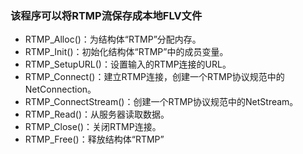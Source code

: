 ### 该程序可以将RTMP流保存成本地FLV文件


* RTMP_Alloc()：为结构体“RTMP”分配内存。
* RTMP_Init()：初始化结构体“RTMP”中的成员变量。
* RTMP_SetupURL()：设置输入的RTMP连接的URL。
* RTMP_Connect()：建立RTMP连接，创建一个RTMP协议规范中的NetConnection。
* RTMP_ConnectStream()：创建一个RTMP协议规范中的NetStream。
* RTMP_Read()：从服务器读取数据。
* RTMP_Close()：关闭RTMP连接。
* RTMP_Free()：释放结构体“RTMP”

